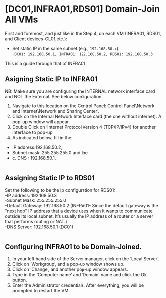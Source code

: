 # **[DC01,INFRA01,RDS01] Domain-Join All VMs**  
First and foremost, and just like in the Step 4, on each VM (INFRA01, RDS01, and Client devices-CL01,etc.):  
   - Set static IP in the same subnet (e.g., `192.168.50.x`).  
      -```DC01: 192.168.50.1, INFRA01: 192.168.50.2, RDS01: 192.168.50.3```
     
This is a guide through that of INFRA01

## Asigning Static IP to INFRA01
NB: Make sure you are configuring the INTERNAL network interface card and NOT the External. See below configuration.  
1.	Navigate to this location on the Control Panel: Control Panel\Network and Internet\Network and Sharing Center’.  
2.	Click on the Internal Network Interface card (the one without internet). A pop-up window will appear.  
3.	Double Click on ‘Internet Protocol Version 4 (TCP/IP/IPv4) for another interface to pop-up  
4.	As indicated below, fill in the:
 - IP address:192.168.50.2,
 - Subnet mask: 255.255.255.0 and the
 - c.	DNS : 192.168.50.1.
   <p align="center">
  <img src="https://github.com/user-attachments/assets/367e2629-4a5f-4aa5-b16a-39ca2c21170c" alt="">
</p>

## Assigning Static IP to RDS01
Set the following to be the Ip configuration for RDS01:  
	-IP address: 192.168.50.3  
	-Subnet Mask: 255.255.255.0  
-Default Gateway: 192.168.50.2 (INFRA01- Since the default gateway is the "next hop" IP address that a device uses when it wants to communicate outside its local subnet. It’s usually the IP address of a router or a server that performs routing or NAT.)  
	-DNS Server: 192.168.50.1 (DC01)  
<p align="center">
  <img src="https://github.com/user-attachments/assets/a4845637-397f-4269-8a83-58a873ce96be" alt="">
</p>

## Configuring INFRA01 to be Domain-Joined.
1.	In your left hand side of the Server manager, click on the ‘Local Server’.  
2.	Click on ‘Workgroup’, and a pop-up window shows up.  
3.	Click on ‘Change’, and another pop-up window appears.  
4.	Type in the ‘Computer name’ and ‘Domain’ name and click the Ok button.   
5.	Enter the Administrator credentials. After everything, you will be prompted to restart the VM.  
<p align="center">
  <img src="https://github.com/user-attachments/assets/f2069214-76bf-4d9c-bffa-d86ab4efadbc" alt="">
</p>

